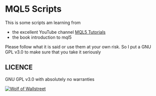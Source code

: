 # MQL5 Scripts

This is some scripts am learning from

- the excellent YouTube channel [MQL5 Tutorials](https://www.youtube.com/channel/UCokIBdJXNOSOeYkKDvENWYA)
- the book introduction to mql5

Please follow what it is said or use them at your own risk. So I put a GNU GPL v3.0 to make sure that you take it seriously

## LICENCE

GNU GPL v3.0 with absolutely no warranties

[![Wolf of Wallstreet](https://media.giphy.com/media/n5sdh00OGVpgA/giphy.gif)](https://media.giphy.com/media/n5sdh00OGVpgA/giphy.gif)
